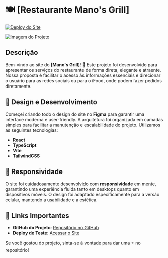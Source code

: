 # 🍽️ [Restaurante Mano's Grill]

[![Deploy do Site](https://img.shields.io/badge/🚀-Acessar%20o%20Site-green)](https://lnkd.in/dZcpvUrB)

![Imagem do Projeto](src/assents/manosgrill1.png)

## Descrição

Bem-vindo ao site do **[Mano's Grill]**! 🍴 Este projeto foi desenvolvido para apresentar os serviços do restaurante de forma direta, elegante e atraente. Nossa proposta é facilitar o acesso às informações essenciais e direcionar o usuário para as redes sociais ou para o iFood, onde podem fazer pedidos diretamente.

## 🎨 Design e Desenvolvimento

Começei criando todo o design do site no **Figma** para garantir uma interface moderna e user-friendly. A arquitetura foi organizada em camadas simples para facilitar a manutenção e escalabilidade do projeto. Utilizamos as seguintes tecnologias:

- **React**
- **TypeScript**
- **Vite**
- **TailwindCSS**

## 📱 Responsividade

O site foi cuidadosamente desenvolvido com **responsividade** em mente, garantindo uma experiência fluida tanto em desktops quanto em dispositivos móveis. O design foi adaptado especificamente para a versão celular, mantendo a usabilidade e a estética.

## 🔗 Links Importantes

- **GitHub do Projeto**: [Repositório no GitHub](https://lnkd.in/dgJqz2nv)
- **Deploy de Teste**: [Acessar o Site](https://lnkd.in/dZcpvUrB)

Se você gostou do projeto, sinta-se à vontade para dar uma ⭐ no repositório!

